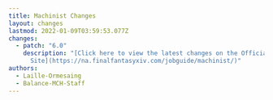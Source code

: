 ```yaml
---
title: Machinist Changes
layout: changes
lastmod: 2022-01-09T03:59:53.077Z
changes:
  - patch: "6.0"
    description: "[Click here to view the latest changes on the Official
      Site](https://na.finalfantasyxiv.com/jobguide/machinist/)"
authors:
  - Laille-Ormesaing
  - Balance-MCH-Staff
---
```

